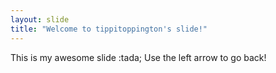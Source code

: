 ```yaml
---
layout: slide
title: "Welcome to tippitoppington's slide!"
---
```


This is my awesome slide :tada;
Use the left arrow to go back!
